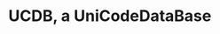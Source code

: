 

# UCDB, a UniCodeDataBase


<!--
## Loading the Configuration

Standard locations for discovering UCDB configuration settings are, in this order:

* A JSON object (a.k.a. dictionary, map) store in the parent app's `package.json`.

## Determining Standard Paths

When the UCDB configuration is loaded implicitly, the following standard paths need be determined:

* **User Home Directory**: is determined using NodeJS's `os.homedir()`;
* **Parent App Directory**: this is the home directory of the software / package that has UCDB as direct or
  indirect dependency. This is defined to be the one found by
  [`app-root-path`](https://github.com/inxilpro/node-app-root-path), q.v.; most of the time,

 -->